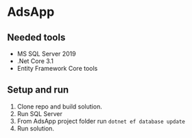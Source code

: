 # AdsApp
## Needed tools
 - MS SQL Server 2019
 - .Net Core 3.1
 - Entity Framework Core tools

## Setup and run
 1. Clone repo and build solution.
 2. Run SQL Server
 3. From AdsApp project folder run ```dotnet ef database update```
 4. Run solution.
